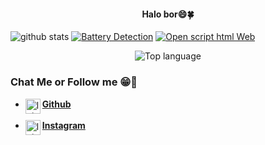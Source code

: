 <h4 align="center">
    Halo bor😄🍀
</h4>
                                                                                                             
![github stats](https://github-readme-stats.vercel.app/api?username=lni-patrick&show_icons=true&theme=white)
<a href="https://github.com/lni-Patrick/Battery-Detection"><img title="Battery Detection" src="https://github-readme-stats.vercel.app/api/pin/?username=lni-patrick&repo=Battery-Detection&theme=white"></a>
<a href="https://github.com/lni-Patrick/Open-SourceCode-Web"><img title="Open script html Web" src="https://github-readme-stats.vercel.app/api/pin/?username=lni-patrick&repo=Open-SourceCode-Web&theme=white"></a>
<p align="center">
  <img src="https://github-readme-stats.vercel.app/api/top-langs/?username=lni-patrick&layout=compact&theme=monokai" alt="Top language">

### Chat Me or Follow me 😁💝

* [<img alt="lni-patrick's Github" align="left" width="24px" src="https://cdn.jsdelivr.net/npm/simple-icons@v3/icons/github.svg" /> <b>Github</b>](https://github.com/lni-patrick)<br/><br>
* [<img alt="lni-patrick's Instagram" align="left" width="24px" src="https://cdn.jsdelivr.net/npm/simple-icons@v3/icons/instagram.svg" /> <b>Instagram</b>](https://Instagram.com/galonnya.bang)<br/>

